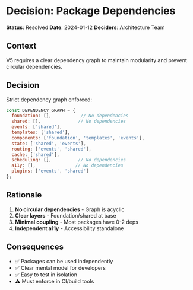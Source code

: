 # Decision: Package Dependencies

**Status**: Resolved
**Date**: 2024-01-12
**Deciders**: Architecture Team

## Context

V5 requires a clear dependency graph to maintain modularity and prevent circular dependencies.

## Decision

Strict dependency graph enforced:

```javascript
const DEPENDENCY_GRAPH = {
  foundation: [],           // No dependencies
  shared: [],              // No dependencies
  events: ['shared'],
  templates: ['shared'],
  components: ['foundation', 'templates', 'events'],
  state: ['shared', 'events'],
  routing: ['events', 'shared'],
  cache: ['shared'],
  scheduling: [],          // No dependencies
  a11y: [],               // No dependencies
  plugins: ['events', 'shared']
};
```

## Rationale

1. **No circular dependencies** - Graph is acyclic
2. **Clear layers** - Foundation/shared at base
3. **Minimal coupling** - Most packages have 0-2 deps
4. **Independent a11y** - Accessibility standalone

## Consequences

- ✅ Packages can be used independently
- ✅ Clear mental model for developers
- ✅ Easy to test in isolation
- ⚠️ Must enforce in CI/build tools